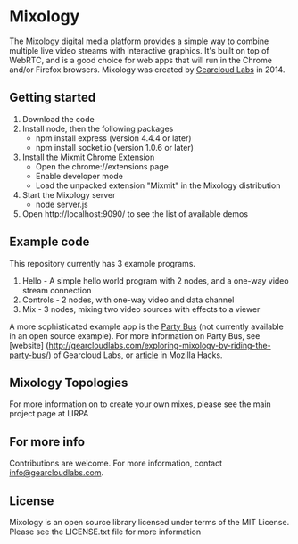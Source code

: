 Mixology
========

The Mixology digital media platform provides a simple way to combine multiple live video streams with interactive graphics.  It's built on top of WebRTC, and is a good choice for web apps that will run in the Chrome and/or Firefox browsers.  Mixology was created by [Gearcloud Labs](www.gearcloudlabs.com) in 2014.

Getting started
---------------
1. Download the code
2. Install node, then the following packages
   - npm install express (version 4.4.4 or later)
   - npm install socket.io   (version 1.0.6 or later)
3. Install the Mixmit Chrome Extension 
   - Open the chrome://extensions page
   - Enable developer mode
   - Load the unpacked extension "Mixmit" in the Mixology distribution
4. Start the Mixology server
   - node server.js
5. Open http://localhost:9090/ to see the list of available demos

Example code
------------
This repository currently has 3 example programs.

1. Hello - A simple hello world program with 2 nodes, and a one-way video stream connection
2. Controls - 2 nodes, with one-way video and data channel
3. Mix - 3 nodes, mixing two video sources with effects to a viewer


A more sophisticated example app is the [Party Bus](http://mixology.gearcloudlabs.com/partybus/mixer3d.html) (not currently available in an open source example).  For more information on Party Bus, see [website] (http://gearcloudlabs.com/exploring-mixology-by-riding-the-party-bus/) of Gearcloud Labs, or [article](https://hacks.mozilla.org/2014/04/inside-the-party-bus-building-a-web-app-with-multiple-live-video-streams-interactive-graphics/) in Mozilla Hacks.

Mixology Topologies
-------------------

For more information on to create your own mixes, please see the main project page at LIRPA

For more info
-------------
Contributions are welcome.  For more information, contact info@gearcloudlabs.com. 

License
-------------
Mixology is an open source library licensed under terms of the MIT License. Please see the 
LICENSE.txt file for more information